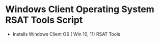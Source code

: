 # Windows Client Operating System RSAT Tools Script

- Installs Windows Client OS ( Win 10, 11) RSAT Tools

